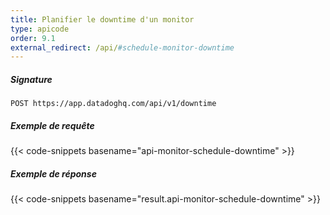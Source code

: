 ```yaml
---
title: Planifier le downtime d'un monitor
type: apicode
order: 9.1
external_redirect: /api/#schedule-monitor-downtime
---
```


##### Signature
`POST https://app.datadoghq.com/api/v1/downtime`
##### Exemple de requête
{{< code-snippets basename="api-monitor-schedule-downtime" >}}
##### Exemple de réponse
{{< code-snippets basename="result.api-monitor-schedule-downtime" >}}
